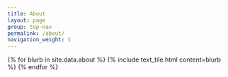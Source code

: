 ```yaml
---
title: About
layout: page
group: top-nav
permalink: /about/
navigation_weight: 1
---
```


<div id="main-container">
  {% for blurb in site.data.about %}
    {% include text_tile.html content=blurb %}
  {% endfor %}
</div>

<script>
$(document).ready(function() {
    $('#main-container').fadeIn();
});
$(window).scroll(function() {
   if($(window).scrollTop() + $(window).height() > ($(document).height())/2) {
     requestContent({{site.baseurl}}/services)
     if($(window).scrollTop() + $(window).height() == $(document).height()) {
       $('#main-container').fadeOut();
       setTimeout(function(){window.location.href = "{{site.baseurl}}/services"},400);
     }
   }
});
</script>
